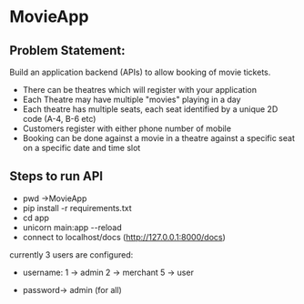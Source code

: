 # MovieApp

## Problem Statement:
Build an application backend (APIs) to allow booking of movie tickets.
- There can be theatres which will register with your application
- Each Theatre may have multiple "movies" playing in a day
- Each theatre has multiple seats, each seat identified by a unique 2D code (A-4, B-6 etc)
- Customers register with either phone number of mobile
- Booking can be done against a movie in a theatre against a specific seat on a specific date and time slot


## Steps to run API
- pwd ->MovieApp
- pip install -r requirements.txt
- cd app
- unicorn main:app --reload
- connect to localhost/docs (http://127.0.0.1:8000/docs)

currently 3 users are configured:
- username: 1 -> admin
          2 -> merchant
          5 -> user
          
- password-> admin (for all)
